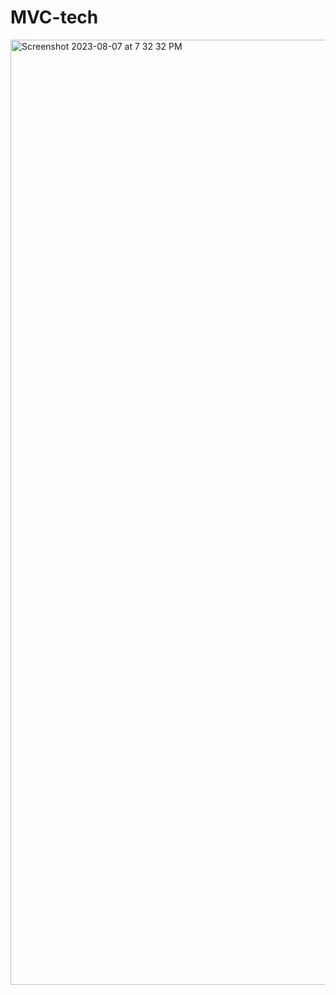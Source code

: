 # MVC-tech

<img width="1512" alt="Screenshot 2023-08-07 at 7 32 32 PM" src="https://github.com/phill-star/MVC-tech/assets/130422301/9c11195f-0474-4bb7-a3a1-b5e9bb6741cf">
